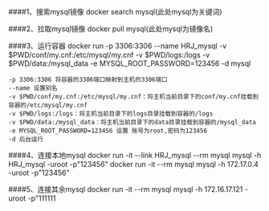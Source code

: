 ####1、搜索mysql镜像
docker search mysql(此处mysql为关键词)

####2、拉取mysql镜像
docker pull mysql(此处mysql为镜像名)

####3、运行容器
docker run -p 3306:3306 --name HRJ_mysql -v $PWD/conf/my.cnf:/etc/mysql/my.cnf -v $PWD/logs:/logs -v $PWD/data:/mysql_data -e MYSQL_ROOT_PASSWORD=123456 -d mysql
```
-p 3306:3306 将容器的3306端口映射到主机的3306端口
--name 设置别名
-v $PWD/conf/my.cnf:/etc/mysql/my.cnf：将主机当前目录下的conf/my.cnf挂载到容器的/etc/mysql/my.cnf
-v $PWD/logs:/logs：将主机当前目录下的logs目录挂载到容器的/logs
-v $PWD/data:/mysql_data：将主机当前目录下的data目录挂载到容器的/mysql_data
-e MYSQL_ROOT_PASSWORD=123456 设置 账号为root,密码为123456
-d 后台运行
```

####4、连接本地mysql
docker run -it --link HRJ_mysql --rm mysql  mysql -h HRJ_mysql -uroot -p"123456"
docker run -it --rm mysql mysql -h 172.17.0.4 -uroot -p"123456"

####5、连接其余mysql
docker run -it --rm mysql mysql -h 172.16.17.121 -uroot -p"111111